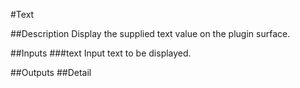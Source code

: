 #Text

##Description
Display the supplied text value on the plugin surface.

##Inputs
###text
Input text to be displayed.

##Outputs
##Detail

